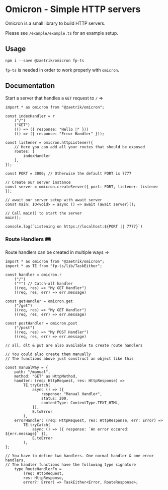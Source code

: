 # Omicron - Simple HTTP servers

Omicron is a small library to build HTTP servers.

Please see `/example/example.ts` for an example setup.

## Usage

    npm i --save @zaetrik/omicron fp-ts

`fp-ts` is needed in order to work properly with `omicron`.

## Documentation

Start a server that handles a `GET` request to `/` =>

    import * as omicron from "@zaetrik/omicron";

    const indexHandler = r
        ("/")
        ("GET")
        (() => ({ response: "Hello 👋" }))
        (() => ({ response: "Error Handler" }));

    const listener = omicron.httpListener({
        // Here you can add all your routes that should be exposed
        routes: [
            indexHandler
        ],
    });

    const PORT = 3000; // Otherwise the default PORT is 7777

    // Create our server instance
    const server = omicron.createServer({ port: PORT, listener: listener });

    // await our server setup with await server
    const main: IO<void> = async () => await (await server)();

    // Call main() to start the server
    main();

    console.log(`Listening on https://localhost:${PORT || 7777}`)

### Route Handlers 🛤️

Route handlers can be created in multiple ways =>

    import * as omicron from "@zaetrik/omicron";
    import * as TE from "fp-ts/lib/TaskEither";

    const handler = omicron.r
        ("/")
        ("*") // Catch-all handler
        ((req, res) => "My GET Handler")
        ((req, res, err) => err.message)

    const getHandler = omicron.get
        ("/get")
        ((req, res) => "My GET Handler")
        ((req, res, err) => err.message)

    const postHandler = omicron.post
        ("/post")
        ((req, res) => "My POST Handler")
        ((req, res, err) => err.message)

    // all, dlt & put are also available to create route handlers

    // You could also create them manually
    // The functions above just construct an object like this

    const manualWay = {
        path: "/manual",
        method: "GET" as HttpMethod,
        handler: (req: HttpRequest, res: HttpResponse) =>
            TE.tryCatch(
                async () => ({
                    response: "Manual Handler",
                    status: 200,
                    contentType: ContentType.TEXT_HTML,
                }),
                E.toError
            ),
        errorHandler: (req: HttpRequest, res: HttpResponse, err: Error) =>
            TE.tryCatch(
                async () => ({ response: `An error occured: ${err.message}` }),
                E.toError
            ),
    };

    // You have to define two handlers. One normal handler & one error handlers.
    // The handler functions have the following type signature
        type RouteHandlerFn =
            (req: HttpRequest,
            res: HttpResponse,
            error?: Error) => TaskEither<Error, RouteResponse>;
